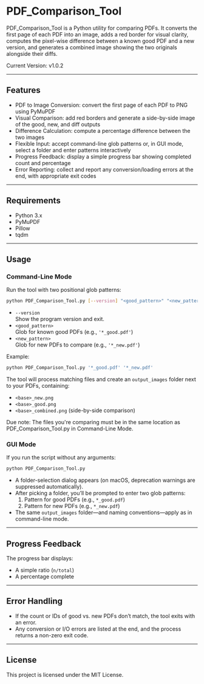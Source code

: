 # PDF_Comparison_Tool

PDF_Comparison_Tool is a Python utility for comparing PDFs. It converts the first page of each PDF into an image, adds a red border for visual clarity, computes the pixel-wise difference between a known good PDF and a new version, and generates a combined image showing the two originals alongside their diffs.

Current Version: v1.0.2

---

## Features

- PDF to Image Conversion: convert the first page of each PDF to PNG using PyMuPDF  
- Visual Comparison: add red borders and generate a side-by-side image of the good, new, and diff outputs  
- Difference Calculation: compute a percentage difference between the two images  
- Flexible Input: accept command-line glob patterns or, in GUI mode, select a folder and enter patterns interactively  
- Progress Feedback: display a simple progress bar showing completed count and percentage  
- Error Reporting: collect and report any conversion/loading errors at the end, with appropriate exit codes  

---

## Requirements

- Python 3.x  
- PyMuPDF  
- Pillow  
- tqdm  

---

## Usage

### Command-Line Mode

Run the tool with two positional glob patterns:

```sh
python PDF_Comparison_Tool.py [--version] "<good_pattern>" "<new_pattern>"
```

- `--version`  
  Show the program version and exit.  
- `<good_pattern>`  
  Glob for known good PDFs (e.g., `'*_good.pdf'`)  
- `<new_pattern>`  
  Glob for new PDFs to compare (e.g., `'*_new.pdf'`)  

Example:

```sh
python PDF_Comparison_Tool.py '*_good.pdf' '*_new.pdf'
```

The tool will process matching files and create an `output_images` folder next to your PDFs, containing:

- `<base>_new.png`  
- `<base>_good.png`  
- `<base>_combined.png` (side-by-side comparison)

Due note: The files you're comparing must be in the same location as PDF_Comparison_Tool.py in Command-Line Mode.

### GUI Mode

If you run the script without any arguments:

```sh
python PDF_Comparison_Tool.py
```

- A folder-selection dialog appears (on macOS, deprecation warnings are suppressed automatically).  
- After picking a folder, you’ll be prompted to enter two glob patterns:  
  1. Pattern for good PDFs (e.g., `*_good.pdf`)  
  2. Pattern for new PDFs (e.g., `*_new.pdf`)  
- The same `output_images` folder—and naming conventions—apply as in command-line mode.

---

## Progress Feedback

The progress bar displays:

- A simple ratio (`n/total`)  
- A percentage complete  

---

## Error Handling

- If the count or IDs of good vs. new PDFs don’t match, the tool exits with an error.  
- Any conversion or I/O errors are listed at the end, and the process returns a non-zero exit code.

---

## License

This project is licensed under the MIT License.
```
